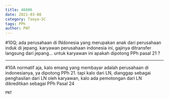 ```yaml
---
title: 46606
date: 2021-03-08
category: Tanya-SC
tags: PPh
author: PNT
---
```


#10Q; ada perusahaan di INdonesia yang merupakan anak dari perusahaan induk di jepang. karyawan perusahaan indonesia ini, gajinya ditransfer langsung dari jepang... untuk karyawan ini apakah dipotong PPh pasal 21 ?

---

#10A normatif aja, kalo emang yang membayar adalah perusahaan di indonesianya, ya dipotong PPh 21. tapi kalo dari LN, dianggap sebagai penghasilan dari LN oleh karyawan, kalo ada pemotongan dari LN dikreditkan sebagai PPh Pasal 24

`PNT`
